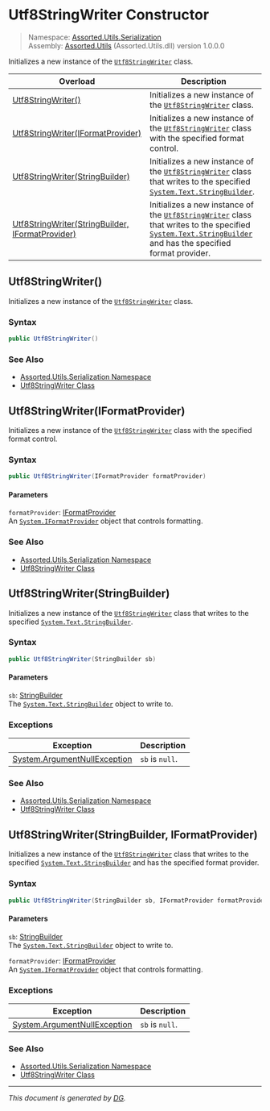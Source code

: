 ﻿# Utf8StringWriter Constructor

> Namespace: [Assorted.Utils.Serialization](_toc.Assorted.Utils.md#Assorted.Utils.Serialization%20Namespace)\
> Assembly: [Assorted.Utils](_toc.Assorted.Utils.md) (Assorted.Utils.dll) version 1.0.0.0

Initializes a new instance of the [`Utf8StringWriter`](Assorted.Utils.Serialization.Utf8StringWriter.md) class.

Overload | Description
--- | ---
[Utf8StringWriter()](Assorted.Utils.Serialization.Utf8StringWriter.-ctor.md#Utf8StringWriter%28%29) | Initializes a new instance of the [`Utf8StringWriter`](Assorted.Utils.Serialization.Utf8StringWriter.md) class.
[Utf8StringWriter(IFormatProvider)](Assorted.Utils.Serialization.Utf8StringWriter.-ctor.md#Utf8StringWriter%28IFormatProvider%29) | Initializes a new instance of the [`Utf8StringWriter`](Assorted.Utils.Serialization.Utf8StringWriter.md) class with the specified format control.
[Utf8StringWriter(StringBuilder)](Assorted.Utils.Serialization.Utf8StringWriter.-ctor.md#Utf8StringWriter%28StringBuilder%29) | Initializes a new instance of the [`Utf8StringWriter`](Assorted.Utils.Serialization.Utf8StringWriter.md) class that writes to the specified [`System.Text.StringBuilder`](https://docs.microsoft.com/en-us/dotnet/api/system.text.stringbuilder).
[Utf8StringWriter(StringBuilder, IFormatProvider)](Assorted.Utils.Serialization.Utf8StringWriter.-ctor.md#Utf8StringWriter%28StringBuilder%2C%20IFormatProvider%29) | Initializes a new instance of the [`Utf8StringWriter`](Assorted.Utils.Serialization.Utf8StringWriter.md) class that writes to the specified [`System.Text.StringBuilder`](https://docs.microsoft.com/en-us/dotnet/api/system.text.stringbuilder) and has the specified format provider.

## Utf8StringWriter()

Initializes a new instance of the [`Utf8StringWriter`](Assorted.Utils.Serialization.Utf8StringWriter.md) class.

### Syntax

```csharp
public Utf8StringWriter()
```

### See Also

- [Assorted.Utils.Serialization Namespace](_toc.Assorted.Utils.md#Assorted.Utils.Serialization%20Namespace)
- [Utf8StringWriter Class](Assorted.Utils.Serialization.Utf8StringWriter.md)

## Utf8StringWriter(IFormatProvider)

Initializes a new instance of the [`Utf8StringWriter`](Assorted.Utils.Serialization.Utf8StringWriter.md) class with the specified format control.

### Syntax

```csharp
public Utf8StringWriter(IFormatProvider formatProvider)
```

#### Parameters

`formatProvider`: [IFormatProvider](https://docs.microsoft.com/en-us/dotnet/api/system.iformatprovider)\
An [`System.IFormatProvider`](https://docs.microsoft.com/en-us/dotnet/api/system.iformatprovider) object that controls formatting.

### See Also

- [Assorted.Utils.Serialization Namespace](_toc.Assorted.Utils.md#Assorted.Utils.Serialization%20Namespace)
- [Utf8StringWriter Class](Assorted.Utils.Serialization.Utf8StringWriter.md)

## Utf8StringWriter(StringBuilder)

Initializes a new instance of the [`Utf8StringWriter`](Assorted.Utils.Serialization.Utf8StringWriter.md) class that writes to the specified [`System.Text.StringBuilder`](https://docs.microsoft.com/en-us/dotnet/api/system.text.stringbuilder).

### Syntax

```csharp
public Utf8StringWriter(StringBuilder sb)
```

#### Parameters

`sb`: [StringBuilder](https://docs.microsoft.com/en-us/dotnet/api/system.text.stringbuilder)\
The [`System.Text.StringBuilder`](https://docs.microsoft.com/en-us/dotnet/api/system.text.stringbuilder) object to write to.

### Exceptions

Exception | Description
--- | ---
[System.ArgumentNullException](https://docs.microsoft.com/en-us/dotnet/api/system.argumentnullexception) | `sb` is `null`.

### See Also

- [Assorted.Utils.Serialization Namespace](_toc.Assorted.Utils.md#Assorted.Utils.Serialization%20Namespace)
- [Utf8StringWriter Class](Assorted.Utils.Serialization.Utf8StringWriter.md)

## Utf8StringWriter(StringBuilder, IFormatProvider)

Initializes a new instance of the [`Utf8StringWriter`](Assorted.Utils.Serialization.Utf8StringWriter.md) class that writes to the specified [`System.Text.StringBuilder`](https://docs.microsoft.com/en-us/dotnet/api/system.text.stringbuilder) and has the specified format provider.

### Syntax

```csharp
public Utf8StringWriter(StringBuilder sb, IFormatProvider formatProvider)
```

#### Parameters

`sb`: [StringBuilder](https://docs.microsoft.com/en-us/dotnet/api/system.text.stringbuilder)\
The [`System.Text.StringBuilder`](https://docs.microsoft.com/en-us/dotnet/api/system.text.stringbuilder) object to write to.

`formatProvider`: [IFormatProvider](https://docs.microsoft.com/en-us/dotnet/api/system.iformatprovider)\
An [`System.IFormatProvider`](https://docs.microsoft.com/en-us/dotnet/api/system.iformatprovider) object that controls formatting.

### Exceptions

Exception | Description
--- | ---
[System.ArgumentNullException](https://docs.microsoft.com/en-us/dotnet/api/system.argumentnullexception) | `sb` is `null`.

### See Also

- [Assorted.Utils.Serialization Namespace](_toc.Assorted.Utils.md#Assorted.Utils.Serialization%20Namespace)
- [Utf8StringWriter Class](Assorted.Utils.Serialization.Utf8StringWriter.md)

---

_This document is generated by [DG](https://github.com/Khojasteh/dg)._
